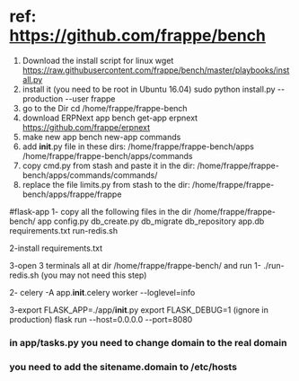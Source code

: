 # ref: https://github.com/frappe/bench

1. Download the install script for linux
	wget https://raw.githubusercontent.com/frappe/bench/master/playbooks/install.py
2. install it (you need to be root in Ubuntu 16.04)
	sudo python install.py --production --user frappe
3. go to the Dir
	cd /home/frappe/frappe-bench
4. download ERPNext app
	bench get-app erpnext https://github.com/frappe/erpnext
5. make new app
	bench new-app commands
6. add __init__.py file in these dirs:
	 /home/frappe/frappe-bench/apps
	/home/frappe/frappe-bench/apps/commands
7. copy cmd.py from stash and paste it in the dir:
	/home/frappe/frappe-bench/apps/commands/commands/
8. replace the file limits.py from stash to the dir:
	/home/frappe/frappe-bench/apps/frappe/frappe


#flask-app
1- copy all the following files in the dir /home/frappe/frappe-bench/
	app
	config.py
	db_create.py
	db_migrate
	db_repository
	app.db
	requirements.txt
	run-redis.sh

2-install requirements.txt

3-open 3 terminals all at dir /home/frappe/frappe-bench/ and run
  1- ./run-redis.sh (you may not need this step)

  2- celery -A app.__init__.celery worker --loglevel=info

  3-export FLASK_APP=./app/__init__.py
    export FLASK_DEBUG=1 (ignore in production)
    flask run --host=0.0.0.0 --port=8080

### in app/tasks.py you need to change domain to the real domain ###
### you need to add the sitename.domain to /etc/hosts ###

